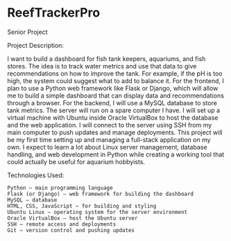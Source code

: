 # ReefTrackerPro
Senior Project

Project Description: 

I want to build a dashboard for fish tank keepers, aquariums, and fish stores. The idea is to track water metrics and use that data to give recommendations on how to improve the tank. For example, if the pH is too high, the system could suggest what to add to balance it. For the frontend, I plan to use a Python web framework like Flask or Django, which will allow me to build a simple dashboard that can display data and recommendations through a browser. For the backend, I will use a MySQL database to store tank metrics. The server will run on a spare computer I have. I will set up a virtual machine with Ubuntu inside Oracle VirtualBox to host the database and the web application. I will connect to the server using SSH from my main computer to push updates and manage deployments. This project will be my first time setting up and managing a full-stack application on my own. I expect to learn a lot about Linux server management, database handling, and web development in Python while creating a working tool that could actually be useful for aquarium hobbyists.

Technologies Used:

    Python – main programming language
    Flask (or Django) – web framework for building the dashboard
    MySQL – database
    HTML, CSS, JavaScript – for building and styling
    Ubuntu Linux – operating system for the server environment
    Oracle VirtualBox – host the Ubuntu server
    SSH – remote access and deployments
    Git – version control and pushing updates
